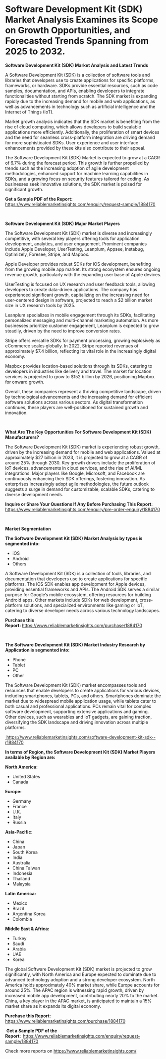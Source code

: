 <p><h1>Software Development Kit (SDK) Market Analysis Examines its Scope on Growth Opportunities, and Forecasted Trends Spanning from 2025 to 2032.</h1></p><p><strong>Software Development Kit (SDK) Market Analysis and Latest Trends</strong></p>
<p><p>A Software Development Kit (SDK) is a collection of software tools and libraries that developers use to create applications for specific platforms, frameworks, or hardware. SDKs provide essential resources, such as code samples, documentation, and APIs, enabling developers to integrate functionalities without starting from scratch. The SDK market is expanding rapidly due to the increasing demand for mobile and web applications, as well as advancements in technology such as artificial intelligence and the Internet of Things (IoT).</p><p>Market growth analysis indicates that the SDK market is benefiting from the rise of cloud computing, which allows developers to build scalable applications more efficiently. Additionally, the proliferation of smart devices and the need for seamless cross-platform integration are driving demand for more sophisticated SDKs. User experience and user interface enhancements provided by these kits also contribute to their appeal.</p><p>The Software Development Kit (SDK) Market is expected to grow at a CAGR of 6.7% during the forecast period. This growth is further propelled by trends such as the increasing adoption of agile development methodologies, enhanced support for machine learning capabilities in SDKs, and a growing focus on security features tailored for coding. As businesses seek innovative solutions, the SDK market is poised for significant growth.</p></p>
<p><strong>Get a Sample PDF of the Report:&nbsp;</strong> <a href="https://www.reliablemarketinsights.com/enquiry/request-sample/1884170?utm_campaign=2538&utm_medium=2&utm_source=Github&utm_content=ia&utm_term=11032025&utm_id=software-development-kit-sdk">https://www.reliablemarketinsights.com/enquiry/request-sample/1884170</a></p>
<p>&nbsp;</p>
<p><strong>Software Development Kit (SDK) Major Market Players</strong></p>
<p><p>The Software Development Kit (SDK) market is diverse and increasingly competitive, with several key players offering tools for application development, analytics, and user engagement. Prominent companies include Apple Developer, UserTesting, Leanplum, Appsee, Instabug, Optimizely, Foresee, Stripe, and Mapbox.</p><p>Apple Developer provides robust SDKs for iOS development, benefiting from the growing mobile app market. Its strong ecosystem ensures ongoing revenue growth, particularly with the expanding user base of Apple devices.</p><p>UserTesting is focused on UX research and user feedback tools, allowing developers to create data-driven applications. The company has experienced significant growth, capitalizing on the increasing need for user-centered design in software, projected to reach a $2 billion market size in UX research tools by 2025.</p><p>Leanplum specializes in mobile engagement through its SDKs, facilitating personalized messaging and multi-channel marketing automation. As more businesses prioritize customer engagement, Leanplum is expected to grow steadily, driven by the need to improve conversion rates.</p><p>Stripe offers versatile SDKs for payment processing, growing explosively as eCommerce scales globally. In 2022, Stripe reported revenues of approximately $7.4 billion, reflecting its vital role in the increasingly digital economy.</p><p>Mapbox provides location-based solutions through its SDKs, catering to developers in industries like delivery and travel. The market for location services is projected to grow to $152 billion by 2026, positioning Mapbox for onward growth.</p><p>Overall, these companies represent a thriving competitive landscape, driven by technological advancements and the increasing demand for efficient software solutions across various sectors. As digital transformation continues, these players are well-positioned for sustained growth and innovation.</p></p>
<p>&nbsp;</p>
<p><strong>What Are The Key Opportunities For Software Development Kit (SDK) Manufacturers?</strong></p>
<p><p>The Software Development Kit (SDK) market is experiencing robust growth, driven by the increasing demand for mobile and web applications. Valued at approximately $27 billion in 2023, it is projected to grow at a CAGR of around 25% through 2030. Key growth drivers include the proliferation of IoT devices, advancements in cloud services, and the rise of AI/ML integrations. Major players like Google, Microsoft, and Facebook are continuously enhancing their SDK offerings, fostering innovation. As enterprises increasingly adopt agile methodologies, the future outlook suggests a surge in demand for customizable, scalable SDKs, catering to diverse development needs.</p></p>
<p><strong>Inquire or Share Your Questions If Any Before Purchasing This Report:</strong> <a href="https://www.reliablemarketinsights.com/enquiry/pre-order-enquiry/1884170?utm_campaign=2538&utm_medium=2&utm_source=Github&utm_content=ia&utm_term=11032025&utm_id=software-development-kit-sdk">https://www.reliablemarketinsights.com/enquiry/pre-order-enquiry/1884170</a></p>
<p>&nbsp;</p>
<p><strong>Market Segmentation</strong></p>
<p><strong>The Software Development Kit (SDK) Market Analysis by types is segmented into:</strong></p>
<p><ul><li>iOS</li><li>Android</li><li>Others</li></ul></p>
<p><p>A Software Development Kit (SDK) is a collection of tools, libraries, and documentation that developers use to create applications for specific platforms. The iOS SDK enables app development for Apple devices, providing essential frameworks and APIs. The Android SDK serves a similar purpose for Google’s mobile ecosystem, offering resources for building Android apps. Other markets include SDKs for web development, cross-platform solutions, and specialized environments like gaming or IoT, catering to diverse developer needs across various technology landscapes.</p></p>
<p><strong>Purchase this Report:&nbsp;</strong><a href="https://www.reliablemarketinsights.com/purchase/1884170?utm_campaign=2538&utm_medium=2&utm_source=Github&utm_content=ia&utm_term=11032025&utm_id=software-development-kit-sdk">https://www.reliablemarketinsights.com/purchase/1884170</a></p>
<p>&nbsp;</p>
<p><strong>The Software Development Kit (SDK) Market Industry Research by Application is segmented into:</strong></p>
<p><ul><li>Phone</li><li>Tablet</li><li>PC</li><li>Other</li></ul></p>
<p><p>The Software Development Kit (SDK) market encompasses tools and resources that enable developers to create applications for various devices, including smartphones, tablets, PCs, and others. Smartphones dominate the market due to widespread mobile application usage, while tablets cater to both casual and professional applications. PCs remain vital for complex software development, supporting extensive applications and gaming. Other devices, such as wearables and IoT gadgets, are gaining traction, diversifying the SDK landscape and driving innovation across multiple platforms.</p></p>
<p><a href="https://www.reliablemarketinsights.com/software-development-kit-sdk--r1884170?utm_campaign=2538&utm_medium=2&utm_source=Github&utm_content=ia&utm_term=11032025&utm_id=software-development-kit-sdk">&nbsp;https://www.reliablemarketinsights.com/software-development-kit-sdk--r1884170</a></p>
<p><strong>In terms of Region, the Software Development Kit (SDK) Market Players available by Region are:</strong></p>
<p>
    <p> <strong> North America: </strong>
        <ul>
            <li>United States</li>
            <li>Canada</li>
        </ul>
        </p> 
    <p> <strong> Europe: </strong>
        <ul>
            <li>Germany</li>
            <li>France</li>
            <li>U.K.</li>
            <li>Italy</li>
            <li>Russia</li>
        </ul>
        </p> 
    <p> <strong> Asia-Pacific: </strong>
        <ul>
            <li>China</li>
            <li>Japan</li>
            <li>South Korea</li>
            <li>India</li>
            <li>Australia</li>
            <li>China Taiwan</li>
            <li>Indonesia</li>
            <li>Thailand</li>
            <li>Malaysia</li>
        </ul>
        </p> 
    <p> <strong> Latin America: </strong>
        <ul>
            <li>Mexico</li>
            <li>Brazil</li>
            <li>Argentina Korea</li>
            <li>Colombia</li>
        </ul>
        </p> 
    <p> <strong> Middle East & Africa: </strong>
        <ul>
            <li>Turkey</li>
            <li>Saudi</li>
            <li>Arabia</li>
            <li>UAE</li>
            <li>Korea</li>
        </ul>
    </p>
    </p>
<p><p>The global Software Development Kit (SDK) market is projected to grow significantly, with North America and Europe expected to dominate due to advanced technology adoption and a strong developer ecosystem. North America holds approximately 40% market share, while Europe accounts for around 25%. The APAC region is witnessing rapid growth, driven by increased mobile app development, contributing nearly 20% to the market. China, a key player in the APAC market, is anticipated to maintain a 15% market share as it expands its digital economy.</p></p>
<p><strong>Purchase this Report: </strong><a href="https://www.reliablemarketinsights.com/purchase/1884170?utm_campaign=2538&utm_medium=2&utm_source=Github&utm_content=ia&utm_term=11032025&utm_id=software-development-kit-sdk">https://www.reliablemarketinsights.com/purchase/1884170</a></p>
<p>&nbsp;<strong>Get a Sample PDF of the Report:&nbsp;&nbsp;</strong><a href="https://www.reliablemarketinsights.com/enquiry/request-sample/1884170?utm_campaign=2538&utm_medium=2&utm_source=Github&utm_content=ia&utm_term=11032025&utm_id=software-development-kit-sdk">https://www.reliablemarketinsights.com/enquiry/request-sample/1884170</a></p>
<p><strong></strong></p>
<p>Check more reports on <a href="https://www.reliablemarketinsights.com/?utm_campaign=2538&utm_medium=2&utm_source=Github&utm_content=ia&utm_term=11032025&utm_id=software-development-kit-sdk">https://www.reliablemarketinsights.com/</a></p>